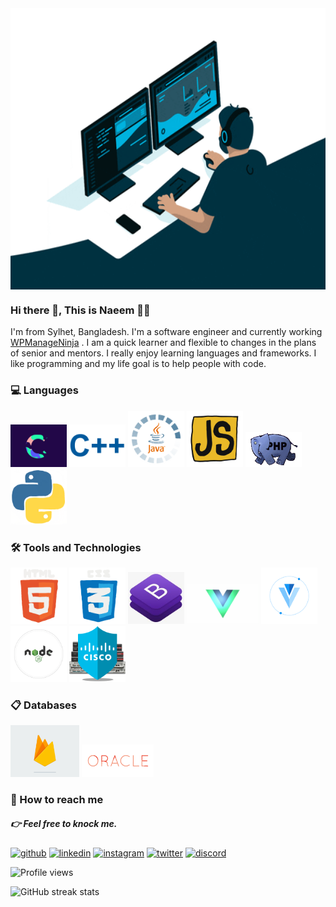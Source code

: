 <div>
   <img src="https://github.com/NaeemHaque/NaeemHaque/blob/main/gif/programmer.gif" width="100%" height="450px" style="display: flex; justify-content: center;" >
</div>

### Hi there 👋, This is Naeem 👨‍💻
 I'm from Sylhet, Bangladesh. I'm a software engineer and currently working <a href="https://github.com/WPManageNinja">WPManageNinja</a>  . I am a quick learner and flexible to changes in the plans of senior and mentors. I really enjoy learning languages and frameworks. I like programming and my life goal is to help people with code.

### 💻 Languages 

<img src="https://github.com/NaeemHaque/NaeemHaque/blob/main/gif/c.gif" width="90px"> <img src="https://github.com/NaeemHaque/NaeemHaque/blob/main/gif/c%2B%2B.gif" width="90px"> <img src="https://github.com/NaeemHaque/NaeemHaque/blob/main/gif/java.gif" width="90px"> <img src="https://github.com/NaeemHaque/NaeemHaque/blob/main/gif/js.gif" width="90px"> <img src="https://github.com/NaeemHaque/NaeemHaque/blob/main/gif/php.gif" width="90px"> <img src="https://github.com/NaeemHaque/NaeemHaque/blob/main/gif/python.gif" width="90px">


### 🛠️ Tools and Technologies

<img src="https://github.com/NaeemHaque/NaeemHaque/blob/main/gif/html.gif" width="90px"> <img src="https://github.com/NaeemHaque/NaeemHaque/blob/main/gif/css.gif" width="90px"> <img src="https://github.com/NaeemHaque/NaeemHaque/blob/main/gif/bootstrap.jpg" width="90px"> <img src="https://github.com/NaeemHaque/NaeemHaque/blob/main/gif/vue.gif" width="115px"> <img src="https://github.com/NaeemHaque/NaeemHaque/blob/main/gif/vuetify.png" width="90px"> <img src="https://github.com/NaeemHaque/NaeemHaque/blob/main/gif/nodejs.gif" width="90px"> <img src="https://github.com/NaeemHaque/NaeemHaque/blob/main/gif/cisco.gif" width="90px">


### 📋 Databases

<img src="https://github.com/NaeemHaque/NaeemHaque/blob/main/gif/firebase.gif" width="110px"> <img src="https://github.com/NaeemHaque/NaeemHaque/blob/main/gif/oracle.gif" width="115px">

### 💌 How to reach me
##### 👉 Feel free to knock me.
[<img src='https://cdn.jsdelivr.net/npm/simple-icons@3.0.1/icons/github.svg' alt='github' height='40'>](https://github.com/NaeemHaque)  [<img src='https://cdn.jsdelivr.net/npm/simple-icons@3.0.1/icons/linkedin.svg' alt='linkedin' height='40'>](https://www.linkedin.com/in/gulam-sarwer-8626101a3/)  [<img src='https://cdn.jsdelivr.net/npm/simple-icons@3.0.1/icons/instagram.svg' alt='instagram' height='40'>](https://www.instagram.com/haque_naeem/)  [<img src='https://cdn.jsdelivr.net/npm/simple-icons@3.0.1/icons/twitter.svg' alt='twitter' height='40'>](https://twitter.com/@NaeemHaque5)  [<img src='https://cdn.jsdelivr.net/npm/simple-icons@3.0.1/icons/discord.svg' alt='discord' height='40'>](https://discord.com/channels/NaeemHaque#7966) 


![Profile views](https://gpvc.arturio.dev/NaeemHaque)  

![GitHub streak stats](https://github-readme-streak-stats.herokuapp.com/?user=NaeemHaque)  
